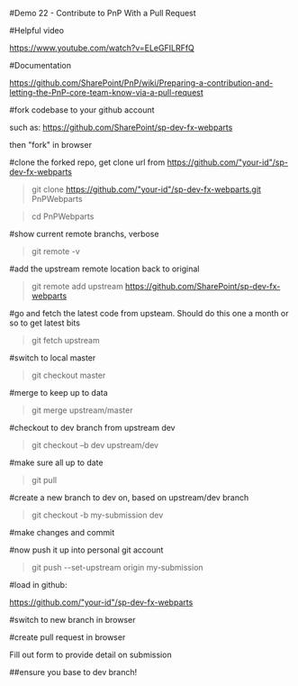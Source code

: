#Demo 22 - Contribute to PnP With a Pull Request

#Helpful video

https://www.youtube.com/watch?v=ELeGFILRFfQ

#Documentation

https://github.com/SharePoint/PnP/wiki/Preparing-a-contribution-and-letting-the-PnP-core-team-know-via-a-pull-request

#fork codebase to your github account

such as:
https://github.com/SharePoint/sp-dev-fx-webparts

then "fork" in browser
    

#clone the forked repo, get clone url from https://github.com/"your-id"/sp-dev-fx-webparts

> git clone https://github.com/"your-id"/sp-dev-fx-webparts.git PnPWebparts

> cd PnPWebparts

#show current remote branchs, verbose

> git remote -v

#add the upstream remote location back to original

> git remote add upstream https://github.com/SharePoint/sp-dev-fx-webparts

#go and fetch the latest code from upsteam. Should do this one a month or so to get latest bits

> git fetch upstream

#switch to local master

> git checkout master
    
#merge to keep up to data
> git merge upstream/master
    
#checkout to dev branch from upstream dev

> git checkout –b dev upstream/dev

#make sure all up to date

> git pull


#create a new branch to dev on, based on upstream/dev branch

> git checkout -b my-submission dev


#make changes and commit


#now push it up into personal git account

> git push --set-upstream origin my-submission


#load in github:

https://github.com/"your-id"/sp-dev-fx-webparts

#switch to new branch in browser

#create pull request in browser

Fill out form to provide detail on submission

##ensure you base to dev branch!